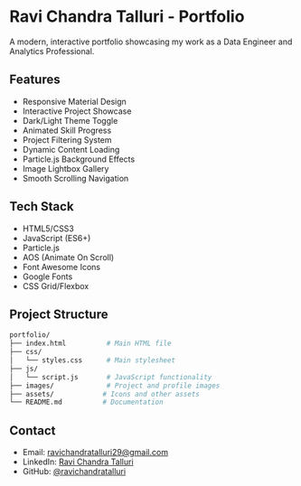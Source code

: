 # Ravi Chandra Talluri - Portfolio

A modern, interactive portfolio showcasing my work as a Data Engineer and Analytics Professional.

## Features
- Responsive Material Design
- Interactive Project Showcase
- Dark/Light Theme Toggle
- Animated Skill Progress
- Project Filtering System
- Dynamic Content Loading
- Particle.js Background Effects
- Image Lightbox Gallery
- Smooth Scrolling Navigation

## Tech Stack
- HTML5/CSS3
- JavaScript (ES6+)
- Particle.js
- AOS (Animate On Scroll)
- Font Awesome Icons
- Google Fonts
- CSS Grid/Flexbox

## Project Structure
```bash
portfolio/
├── index.html          # Main HTML file
├── css/
│   └── styles.css      # Main stylesheet
├── js/
│   └── script.js       # JavaScript functionality
├── images/             # Project and profile images
├── assets/            # Icons and other assets
└── README.md          # Documentation
```

## Contact
- Email: ravichandratalluri29@gmail.com
- LinkedIn: [Ravi Chandra Talluri](https://linkedin.com/in/ravichandratalluri)
- GitHub: [@ravichandratalluri](https://github.com/ravichandratalluri)

